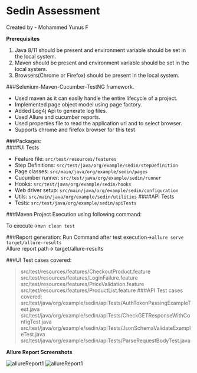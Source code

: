 # Sedin Assessment
Created by - Mohammed Yunus F  

**Prerequisites**
1. Java 8/11 should be present and environment variable should be set in the local system.
2. Maven should be present and environment variable should be set in the local system.
3. Browsers(Chrome or Firefox) should be present in the local system.

###Selenium-Maven-Cucumber-TestNG framework.  
* Used maven as it can easily handle the entire lifecycle of a project.
* Implemented page object model using page factory.
* Added Log4j Api to generate log files.
* Used Allure and cucumber reports.
* Used properties file to read the application url and to select browser.
* Supports chrome and firefox browser for this test 

###Packages:  
####UI Tests
* Feature file: `src/test/resources/features`
* Step Definitions: `src/test/java/org/example/sedin/stepDefinition`
* Page classes: `src/main/java/org/example/sedin/pages`
* Cucumber runner: `src/test/java/org/example/sedin/runner`
* Hooks: `src/test/java/org/example/sedin/hooks`
* Web driver setup: `src/main/java/org/example/sedin/configuration`
* Utils: `src/main/java/org/example/sedin/utilities`
####API Tests
* Tests: `src/test/java/org/example/sedin/apiTests`


###Maven Project Execution using following command:

To execute->`mvn clean test`  

###Report generation:
Run Command after test execution->`allure serve target/allure-results
`  
Allure report path-> target/allure-results

###UI Test cases covered:
>src/test/resources/features/CheckoutProduct.feature
>src/test/resources/features/LoginFailure.feature
>src/test/resources/features/PriceValidation.feature  
>src/test/resources/features/ProductList.feature
###API Test cases covered:
>src/test/java/org/example/sedin/apiTests/AuthTokenPassingExampleTest.java
>src/test/java/org/example/sedin/apiTests/CheckGETResponseWithConfigTest.java
>src/test/java/org/example/sedin/apiTests/JsonSchemaValidateExampleTest.java
>src/test/java/org/example/sedin/apiTests/ParseRequestBodyTest.java

**Allure Report Screenshots**

![allureReport1](https://user-images.githubusercontent.com/67258606/204088922-8909048c-f71a-4698-be45-0c81e1d31384.png)
![allureReport1](https://user-images.githubusercontent.com/67258606/204088865-d4c4c5d8-f0e3-4bbf-8e53-a21a6fdcf879.png)

